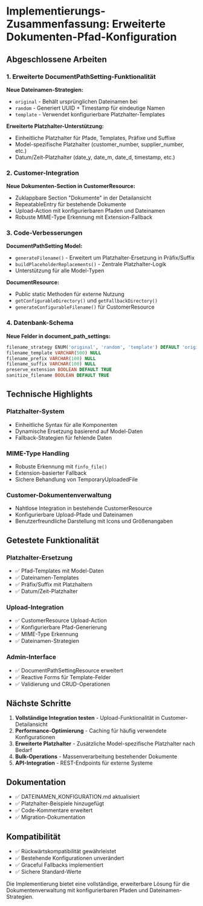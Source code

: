 # Implementierungs-Zusammenfassung: Erweiterte Dokumenten-Pfad-Konfiguration

## Abgeschlossene Arbeiten

### 1. Erweiterte DocumentPathSetting-Funktionalität

**Neue Dateinamen-Strategien:**
- `original` - Behält ursprünglichen Dateinamen bei
- `random` - Generiert UUID + Timestamp für eindeutige Namen
- `template` - Verwendet konfigurierbare Platzhalter-Templates

**Erweiterte Platzhalter-Unterstützung:**
- Einheitliche Platzhalter für Pfade, Templates, Präfixe und Suffixe
- Model-spezifische Platzhalter (customer_number, supplier_number, etc.)
- Datum/Zeit-Platzhalter (date_y, date_m, date_d, timestamp, etc.)

### 2. Customer-Integration

**Neue Dokumenten-Section in CustomerResource:**
- Zuklappbare Section "Dokumente" in der Detailansicht
- RepeatableEntry für bestehende Dokumente
- Upload-Action mit konfigurierbaren Pfaden und Dateinamen
- Robuste MIME-Type Erkennung mit Extension-Fallback

### 3. Code-Verbesserungen

**DocumentPathSetting Model:**
- `generateFilename()` - Erweitert um Platzhalter-Ersetzung in Präfix/Suffix
- `buildPlaceholderReplacements()` - Zentrale Platzhalter-Logik
- Unterstützung für alle Model-Typen

**DocumentResource:**
- Public static Methoden für externe Nutzung
- `getConfigurableDirectory()` und `getFallbackDirectory()`
- `generateConfigurableFilename()` für CustomerResource

### 4. Datenbank-Schema

**Neue Felder in document_path_settings:**
```sql
filename_strategy ENUM('original', 'random', 'template') DEFAULT 'original'
filename_template VARCHAR(500) NULL
filename_prefix VARCHAR(100) NULL
filename_suffix VARCHAR(100) NULL
preserve_extension BOOLEAN DEFAULT TRUE
sanitize_filename BOOLEAN DEFAULT TRUE
```

## Technische Highlights

### Platzhalter-System
- Einheitliche Syntax für alle Komponenten
- Dynamische Ersetzung basierend auf Model-Daten
- Fallback-Strategien für fehlende Daten

### MIME-Type Handling
- Robuste Erkennung mit `finfo_file()`
- Extension-basierter Fallback
- Sichere Behandlung von TemporaryUploadedFile

### Customer-Dokumentenverwaltung
- Nahtlose Integration in bestehende CustomerResource
- Konfigurierbare Upload-Pfade und Dateinamen
- Benutzerfreundliche Darstellung mit Icons und Größenangaben

## Getestete Funktionalität

### Platzhalter-Ersetzung
- ✅ Pfad-Templates mit Model-Daten
- ✅ Dateinamen-Templates
- ✅ Präfix/Suffix mit Platzhaltern
- ✅ Datum/Zeit-Platzhalter

### Upload-Integration
- ✅ CustomerResource Upload-Action
- ✅ Konfigurierbare Pfad-Generierung
- ✅ MIME-Type Erkennung
- ✅ Dateinamen-Strategien

### Admin-Interface
- ✅ DocumentPathSettingResource erweitert
- ✅ Reactive Forms für Template-Felder
- ✅ Validierung und CRUD-Operationen

## Nächste Schritte

1. **Vollständige Integration testen** - Upload-Funktionalität in Customer-Detailansicht
2. **Performance-Optimierung** - Caching für häufig verwendete Konfigurationen
3. **Erweiterte Platzhalter** - Zusätzliche Model-spezifische Platzhalter nach Bedarf
4. **Bulk-Operations** - Massenverarbeitung bestehender Dokumente
5. **API-Integration** - REST-Endpoints für externe Systeme

## Dokumentation

- ✅ DATEINAMEN_KONFIGURATION.md aktualisiert
- ✅ Platzhalter-Beispiele hinzugefügt
- ✅ Code-Kommentare erweitert
- ✅ Migration-Dokumentation

## Kompatibilität

- ✅ Rückwärtskompatibilität gewährleistet
- ✅ Bestehende Konfigurationen unverändert
- ✅ Graceful Fallbacks implementiert
- ✅ Sichere Standard-Werte

Die Implementierung bietet eine vollständige, erweiterbare Lösung für die Dokumentenverwaltung mit konfigurierbaren Pfaden und Dateinamen-Strategien.